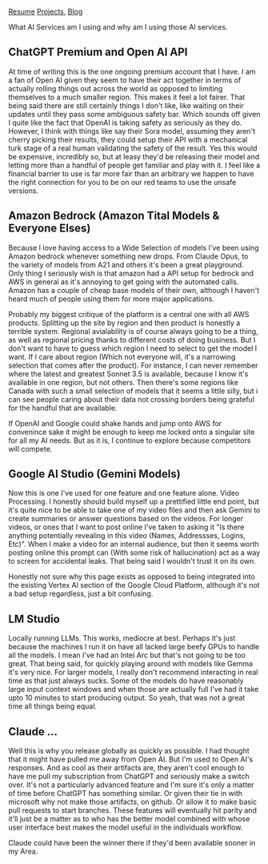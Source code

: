 [Resume](../resume_page.md) [Projects](../projects.md), [Blog](../blog.md)

What AI Services am I using and why am I using those AI services.

## ChatGPT Premium and Open AI API
At time of writing this is the one ongoing premium account that I have. I am a fan of Open AI given they seem to have their act together in terms of actually rolling things out across the world as opposed to limiting themselves to a much smaller region. This makes it feel a lot fairer. That being said there are still certainly things I don't like, like waiting on their updates until they pass some ambiguous safety bar. Which sounds off given I quite like the fact that OpenAI is taking safety as seriously as they do. However, I think with things like say their Sora model, assuming they aren't cherry picking their results, they could setup their API with a mechanical turk stage of a real human validating the safety of the result. Yes this would be expensive, incredibly so, but at leasy they'd be releasing their model and letting more than a handful of people get familiar and play with it. I feel like a financial barrier to use is far more fair than an arbitrary we happen to have the right connection for you to be on our red teams to use the unsafe versions. 

## Amazon Bedrock (Amazon Tital Models & Everyone Elses)
Because I love having access to a Wide Selection of models I've been using Amazon bedrock whenever something new drops. From Claude Opus, to the variety of models from A21 and others it's been a great playground. Only thing I seriously wish is that amazon had a API setup for bedrock and AWS in general as it's annoying to get going with the automated calls. Amazon has a couple of cheap base models of their own, although I haven't heard much of people using them for more major applications. 

Probably my biggest critique of the platform is a central one with all AWS products. Splitting up the site by region and then product is honestly a terrible system. Regional avialability is of course always going to be a thing, as well as regional pricing thanks to different costs of doing business. But I don't want to have to guess which region I need to select to get the model I want. If I care about region (Which not everyone will, it's a narrowing selection that comes after the product). For instance, I can never remember where the latest and greatest Sonnet 3.5 is available, because I know it's available in one region, but not others. Then there's some regions like Canada with such a small selection of models that it seems a little silly, but i can see people caring about their data not crossing borders being grateful for the handful that are available.

If OpenAI and Google could shake hands and jump onto AWS for convenince sake it might be enough to keep me locked onto a singular site for all my AI needs. But as it is, I continue to explore because competitors will compete.

## Google AI Studio (Gemini Models)
Now this is one I've used for one feature and one feature alone. Video Processing. I honestly should build myself up a prettified little end point, but it's quite nice to be able to take one of my video files and then ask Gemini to create summaries or answer questions based on the videos. For longer videos, or ones that I want to post online  I've taken to asking it "Is there anything potentially revealing in this video (Names, Addressses, Logins, Etc)". When I make a video for an internal audience, but then it seems worth posting online this prompt can (With some risk of hallucination) act as a way to screen for accidental leaks. That being said I wouldn't trust it on its own. 

Honestly not sure why this page exists as opposed to being integrated into the existing Vertex AI section of the Google Cloud Platform, although it's not a bad setup regardless, just a bit confusing.

## LM Studio
Locally running LLMs. This works, mediocre at best. Perhaps it's just because the machines I run it on have all lacked large beefy GPUs to handle all the models. I mean I've had an Intel Arc but that's not going to be too great. That being said, for quickly playing around with models like Gemma it's very nice. For larger models, I really don't recommend interacting in real time as that just always sucks. Some of the models do have reasonably large input context windows and when those are actually full I've had it take upto 10 minutes to start producing output. So yeah, that was not a great time all things being equal. 

## Claude ... 
Well this is why you release globally as quickly as possible. I had thought that it might have pulled me away from Open AI. But I'm used to Open AI's responses. And as cool as their artifacts are, they aren't cool enough to have me pull my subscription from ChatGPT and seriously make a switch over. It's not a particularly advanced feature and I'm sure it's only a matter of time before ChatGPT has something similar. Or given their tie in with microsoft why not make those artifacts, on github. Or allow it to make basic pull requests to start branches. These features will eventually hit parity and it'll just be a matter as to who has the better model combined with whose user interface best makes the model useful in the individuals workflow. 

Claude could have been the winner there if they'd been available sooner in my Area. 